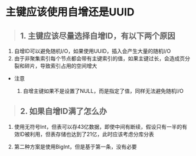 # 主键应该使用自增还是UUID

> ## 1. 主键应该尽量选择自增ID，有以下两个原因

1. 自增ID可以避免随机I/O，如果使用UUID，插入会产生大量的随机I/O
2. 由于非聚集索引每个节点都会带有主键索引的值，如果主键过长，会造成页分裂和碎片，导致索引占用的空间增大

- 注意

    1. 自增主键如果不是设置了NULL，而是指定了值，同样无法避免随机I/O

> ## 2. 如果自增ID满了怎么办

1. 使用无符号Int，但表可以存43亿数据，即使中间有断续，假设只有一半的有效ID被利用，但表存储也达到了21亿，此时应该考虑分库分表

2. 第二种方案是使用BigInt，但是基于第一条，没有必要
